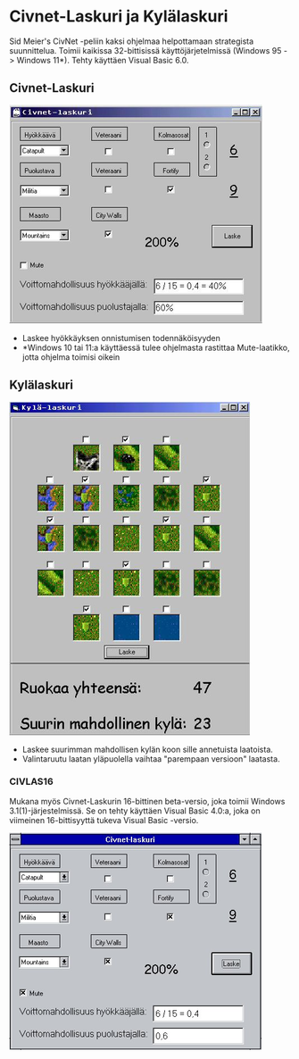 # Civnet-Laskuri ja Kylälaskuri

Sid Meier's CivNet -peliin kaksi ohjelmaa helpottamaan strategista suunnittelua.
Toimii kaikissa 32-bittisissä käyttöjärjetelmissä (Windows 95 -> Windows 11*).
Tehty käyttäen Visual Basic 6.0.

## Civnet-Laskuri

![preview](civnet.jpg)

- Laskee hyökkäyksen onnistumisen todennäköisyyden
- *Windows 10 tai 11:a käyttäessä tulee ohjelmasta rastittaa Mute-laatikko, jotta ohjelma toimisi oikein

## Kylälaskuri

![preview](kyla.jpg)

- Laskee suurimman mahdollisen kylän koon sille annetuista laatoista.
- Valintaruutu laatan yläpuolella vaihtaa "parempaan versioon" laatasta.


### CIVLAS16
Mukana myös Civnet-Laskurin 16-bittinen beta-versio, joka toimii Windows 3.1(1)-järjestelmissä.
Se on tehty käyttäen Visual Basic 4.0:a, joka on viimeinen 16-bittisyyttä tukeva Visual Basic -versio.

![preview](civlas16.jpg)



